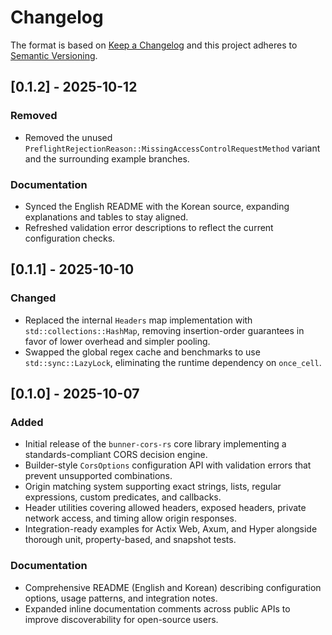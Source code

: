 # Changelog

The format is based on [Keep a Changelog](https://keepachangelog.com/en/1.1.0/) and this project adheres to [Semantic Versioning](https://semver.org/spec/v2.0.0.html).

## [0.1.2] - 2025-10-12
### Removed
- Removed the unused `PreflightRejectionReason::MissingAccessControlRequestMethod` variant and the surrounding example branches.

### Documentation
- Synced the English README with the Korean source, expanding explanations and tables to stay aligned.
- Refreshed validation error descriptions to reflect the current configuration checks.

## [0.1.1] - 2025-10-10
### Changed
- Replaced the internal `Headers` map implementation with `std::collections::HashMap`, removing insertion-order guarantees in favor of lower overhead and simpler pooling.
- Swapped the global regex cache and benchmarks to use `std::sync::LazyLock`, eliminating the runtime dependency on `once_cell`.

## [0.1.0] - 2025-10-07
### Added
- Initial release of the `bunner-cors-rs` core library implementing a standards-compliant CORS decision engine.
- Builder-style `CorsOptions` configuration API with validation errors that prevent unsupported combinations.
- Origin matching system supporting exact strings, lists, regular expressions, custom predicates, and callbacks.
- Header utilities covering allowed headers, exposed headers, private network access, and timing allow origin responses.
- Integration-ready examples for Actix Web, Axum, and Hyper alongside thorough unit, property-based, and snapshot tests.

### Documentation
- Comprehensive README (English and Korean) describing configuration options, usage patterns, and integration notes.
- Expanded inline documentation comments across public APIs to improve discoverability for open-source users.
